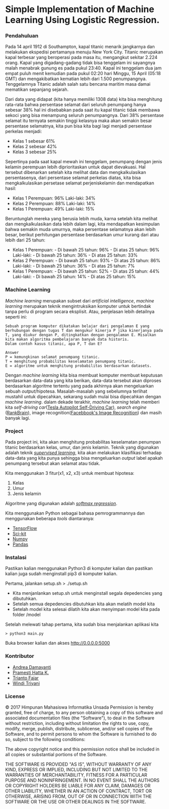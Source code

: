 # Simple Implementation of Machine Learning Using Logistic Regression.


### Pendahuluan
Pada 14 april 1912 di Southampton, kapal titanic menarik jangkarnya dan melakukan ekspedisi pertamanya menuju New York City. Titanic merupakan kapal terbesar yang beroperasi pada masa itu, mengangkut sekitar 2.224 orang. Kapal yang digadang-gadang tidak bisa tenggelam ini sayangnya malah menabrak gunung es pada pukul 23:40. Kapal ini tenggelam dua jam empat puluh menit kemudian pada pukul 02:20 hari Minggu, 15 April (05:18 GMT) dan mengakibatkan kematian lebih dari 1.500 penumpangnya. Tenggelamnya Titanic adalah salah satu bencana maritim masa damai mematikan sepanjang sejarah.

Dari data yang didapat (kita hanya memiliki 1308 data) kita bisa menghitung rata-rata bahwa persentase selamat dari seluruh penumpang hanya sebesar 38% hal ini disebabkan pada saat itu kapal titanic tidak membawa sekoci yang bisa menampung seluruh penumpangnya. Dari 38% persentase selamat itu ternyata semakin tinggi kelasnya maka akan semakin besar persentase selamatnya, kita pun bisa kita bagi lagi menjadi persentase perkelas menjadi:

 - Kelas 1 sebesar 61%
 - Kelas 2 sebesar 42%
 - Kelas 3 sebesar 25%

Sepertinya pada saat kapal mewah ini tenggelam, penumpang dengan jenis kelamin perempuan lebih diprioritaskan untuk dapat dievakuasi. Hal tersebut dibenarkan setelah kita melihat data dan mengkalkulasikan persentasenya, dari persentase selamat perkelas diatas, kita bisa mengkalkulasikan persetase selamat perjeniskelamin  dan mendapatkan hasil:

 - Kelas 1
       Perempuan:  96%
       Laki-laki: 34%
 - Kelas 2
       Perempuan:  88%
       Laki-laki: 14%
 - Kelas 1
      Perempuan:  49%
      Laki-laki: 15%

Beruntunglah mereka yang berusia lebih muda, karna setelah kita melihat dan mengkalkulasikan data lebih dalam lagi, kita mendapatkan kesimpulan bahwa semakin muda umurnya, maka persentase selamatnya akan lebih besar, berikut perhitungan persentase berdasarkan umur kurang dari atau lebih dari 25 tahun:

- Kelas 1
       Perempuan:
	       - Di bawah 25 tahun: 96%
	       - Di atas 25 tahun: 96%
       Laki-laki:
	       - Di bawah 25 tahun: 36%
	       - Di atas 25 tahun: 33%
- Kelas 2
       Perempuan:
	       - Di bawah 25 tahun: 93%
	       - Di atas 25 tahun: 86%
       Laki-laki:
	       - Di bawah 25 tahun: 36%
	       - Di atas 25 tahun: 7%
- Kelas 1
      Perempuan:
	       - Di bawah 25 tahun: 52%
	       - Di atas 25 tahun: 44%
       Laki-laki:
	       - Di bawah 25 tahun: 14%
	       - Di atas 25 tahun: 15%
   

### Machine Learning
*Machine learning* merupakan subset dari *artificial intelligence*, *machine learning* merupakan teknik mengintruksikan komputer untuk bertindak tanpa perlu di program secara eksplisit.  Atau, penjelasan lebih detailnya seperti ini:

    Sebuah program komputer dikatakan belajar dari pengalaman E yang berhubungan dengan tugas T dan mengukur kinerja P jika kinerjanya pada T, yang diukur dengan P, ditingkatkan dengan pengalaman E. Misalkan kita makan algoritma pembelajaran banyak data historis. 
    Dalam contoh kasus titanic, apa P, T dan E?
    
    Answer
    P = kemungkinan selamat penumpang titanic.
    T = menghitung probabilitas keselamatan penumpang titanic.
    E = algoritme untuk menghitung probabilitas berdasarkan datasets.

Dengan *machine learning* kita bisa membuat komputer membuat keputusan berdasarkan data-data yang kita berikan, data-data tersebut akan diproses berdasarkan algoritme tertentu yang pada akhirnya akan mengeluarkan sebuah *output*/hipotesa. Masalah-masalah yang sebelumnya terlihat mustahil untuk dipecahkan, sekarang sudah mulai bisa dipecahkan dengan *machine learning*. dalam dekade terakhir, *machine learning* telah memberi kita *self-driving car*([Tesla Autopilot Self-Driving Car](https://www.youtube.com/watch?v=PUw_DMaQ264&t=12s)), *search engine* ([RankBrain](https://en.wikipedia.org/wiki/RankBrain)), image recognition([Facebbook's Image Recognition](http://www.theverge.com/2016/8/25/12630850/facebook-fair-deepmask-sharpmask-ai-image-recognition)) dan masih banyak lagi.

### Project
Pada project ini, kita akan menghitung probabilitas keselamatan penumpan titanic berdasarkan kelas, umur, dan jenis kelamin. Teknik yang digunakan adalah teknik [*supervised learning*](https://en.wikipedia.org/wiki/Supervised_learning), kita akan melakukan klasifikasi terhadap data-data yang kita punya sehingga bisa mengeluarkan *output* label apakah penumpang tersebut akan selamat atau tidak.

Kita menggunakan 3 fitur(x1, x2, x3) untuk membuat hipotesa:

 1. Kelas
 2. Umur
 3. Jenis kelamin

Algoritme yang digunakan adalah [*softmax regression*](http://www.kdnuggets.com/2016/07/softmax-regression-related-logistic-regression.html).

Kita menggunakan Python sebagai bahasa pemrogrammannya dan menggunakan beberapa *tools* diantaranya:

 - [TensorFlow](https://tensorflow.org)
 - [Sci-kit](http://scikit-learn.org/)
 - [Numpy](http://www.numpy.org/)
 - [Pandas](http://pandas.pydata.org/)

### Instalasi
Pastikan kalian menggunakan Python3 di komputer kalian dan pastikan kalian juga sudah menginstall pip3 di komputer kalian.

Pertama, jalankan setup.sh
    > ./setup.sh

- Kita menjanlankan setup.sh untuk menginstall segala depedencies yang dibutuhkan.
- Setelah semua depedencies dibutuhkan kita akan melatih model kita
- Setelah model kita selesai dilatih kita akan menyimpan model kita pada folder /model

Setelah melewati tahap pertama, kita sudah bisa menjalankan aplikasi kita

    > python3 main.py

   
Buka browser kalian dan akses http://0.0.0.0:5000

### Kontributor
- [Andrea Damayanti](https://www.facebook.com/Chedhit.4ever?fref=ts)
- [Pramesti Hatta K.](https://facebook.com/opam22)
- [Trianto Fajar](https://www.facebook.com/insinyur.sth?fref=ts)
- [Windi Triyani](https://www.facebook.com/windy.triyani?fref=ts)

### License
© 2017 Himpunan Mahasiswa Informatika Unsada
Permission is hereby granted, free of charge, to any person obtaining a copy of this software and associated documentation files (the "Software"), to deal in the Software without restriction, including without limitation the rights to use, copy, modify, merge, publish, distribute, sublicense, and/or sell copies of the Software, and to permit persons to whom the Software is furnished to do so, subject to the following conditions:

The above copyright notice and this permission notice shall be included in all copies or substantial portions of the Software.

THE SOFTWARE IS PROVIDED "AS IS", WITHOUT WARRANTY OF ANY KIND, EXPRESS OR IMPLIED, INCLUDING BUT NOT LIMITED TO THE WARRANTIES OF MERCHANTABILITY, FITNESS FOR A PARTICULAR PURPOSE AND NONINFRINGEMENT. IN NO EVENT SHALL THE AUTHORS OR COPYRIGHT HOLDERS BE LIABLE FOR ANY CLAIM, DAMAGES OR OTHER LIABILITY, WHETHER IN AN ACTION OF CONTRACT, TORT OR OTHERWISE, ARISING FROM, OUT OF OR IN CONNECTION WITH THE SOFTWARE OR THE USE OR OTHER DEALINGS IN THE SOFTWARE. 
